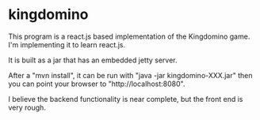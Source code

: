kingdomino
==========

This program is a react.js based implementation of the Kingdomino game.
I'm implementing it to learn react.js.

It is built as a jar that has an embedded jetty server.

After a "mvn install", it can be run with "java -jar kingdomino-XXX.jar" then
you can point your browser to "http://localhost:8080".

I believe the backend functionality is near complete, but the front end is
very rough.
